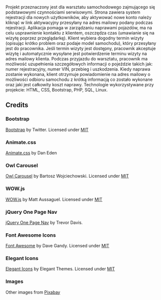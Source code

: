 Projekt przeznaczony jest dla warsztatu samochodowego zajmującego się podstawowymi czynnościami serwisowymi. Strona zawiera system rejestracji dla nowych użytkowników, aby aktywować nowe konto należy kliknąć w link aktywacyjny przesyłany na adres mailowy podany podczas rejestracji. Aplikacja pomaga w zarządzaniu naprawami pojazdów, ma na celu usprawnienie kontaktu z klientem, oszczędza czas (umawianie się na wizytę poprzez przeglądarkę). Klient wybiera dogodny termin wizyty (opisując krótko problem oraz podaje model samochodu), który przesyłany jest do pracownika. Jeśli termin wizyty jest dostępny, pracownik akceptuje wizytę i automatycznie wysyłane jest potwierdzenie terminu wizyty na adres mailowy klienta. Podczas przyjazdu do warsztatu, pracownik ma możliwość uzupełnienia szczegółowych informacji o pojeździe takich jak: numer rejestracyjny, numer VIN, przebieg i uszkodzenia. Kiedy naprawa zostanie wykonana, klient otrzymuje powiadomienie na adres mailowy o możliwości odbioru samochodu z krótką informacją co zostało wykonane oraz jaki jest całkowity koszt naprawy. Technologie wykorzystywane przy projekcie: HTML, CSS, Bootstrap, PHP, SQL, Linux.




## Credits 

### Bootstrap

[Bootstrap](http://getbootstrap.com/) by Twitter. Licensed under [MIT](https://github.com/twbs/bootstrap/blob/master/LICENSE)

### Animate.css

[Animate.css](https://daneden.github.io/animate.css/) by Dan Eden

### Owl Carousel

[Owl Carousel](http://owlgraphic.com/owlcarousel/) by Bartosz Wojciechowski. Licensed under [MIT](https://github.com/OwlFonk/OwlCarousel/blob/master/LICENSE)

### WOW.js

[WOW.js](http://mynameismatthieu.com/WOW/) by Matt Aussaguel. Licensed under [MIT](https://github.com/matthieua/WOW/blob/master/LICENSE-MIT)

### jQuery One Page Nav

[jQuery One Page Nav](http://davist11.github.io/jQuery-One-Page-Nav/) by Trevor Davis.

### Font Awesome Icons 

[Font Awesome](http://fortawesome.github.io/Font-Awesome/) by Dave Gandy. Licensed under [MIT](http://opensource.org/licenses/mit-license.html)

### Elegant Icons 

[Elegant Icons](http://www.elegantthemes.com/blog/resources/elegant-icon-font/) by Elegant Themes. Licensed under [MIT](http://opensource.org/licenses/mit-license.html)

### Images

Other images from [Pixabay](https://pixabay.com/)




